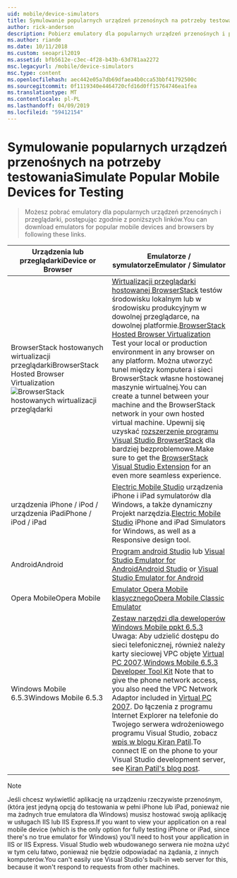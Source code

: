 ```yaml
---
uid: mobile/device-simulators
title: Symulowanie popularnych urządzeń przenośnych na potrzeby testowania za pomocą programu ASP.NET | Dokumentacja firmy Microsoft
author: rick-anderson
description: Pobierz emulatory dla popularnych urządzeń przenośnych i przeglądarki na potrzeby testów aplikacji ASP.NET. Zawiera urządzenia iPhone, Android, BrowserStack i nie tylko.
ms.author: riande
ms.date: 10/11/2018
ms.custom: seoapril2019
ms.assetid: bfb5612e-c3ec-4f28-b43b-63d781aa2272
msc.legacyurl: /mobile/device-simulators
msc.type: content
ms.openlocfilehash: aec442e05a7db69dfaea4b0cca53bbf41792500c
ms.sourcegitcommit: 0f1119340e4464720cfd16d0ff15764746ea1fea
ms.translationtype: MT
ms.contentlocale: pl-PL
ms.lasthandoff: 04/09/2019
ms.locfileid: "59412154"
---
```

# <a name="simulate-popular-mobile-devices-for-testing"></a><span data-ttu-id="67e21-104">Symulowanie popularnych urządzeń przenośnych na potrzeby testowania</span><span class="sxs-lookup"><span data-stu-id="67e21-104">Simulate Popular Mobile Devices for Testing</span></span>

> <span data-ttu-id="67e21-105">Możesz pobrać emulatory dla popularnych urządzeń przenośnych i przeglądarki, postępując zgodnie z poniższych linków.</span><span class="sxs-lookup"><span data-stu-id="67e21-105">You can download emulators for popular mobile devices and browsers by following these links.</span></span>

| <span data-ttu-id="67e21-106">Urządzenia lub przeglądarki</span><span class="sxs-lookup"><span data-stu-id="67e21-106">Device or Browser</span></span> | <span data-ttu-id="67e21-107">Emulatorze / symulatorze</span><span class="sxs-lookup"><span data-stu-id="67e21-107">Emulator / Simulator</span></span> |
| --- | --- |
| <span data-ttu-id="67e21-108">BrowserStack hostowanych wirtualizacji przeglądarki</span><span class="sxs-lookup"><span data-stu-id="67e21-108">BrowserStack Hosted Browser Virtualization</span></span> ![BrowserStack hostowanych wirtualizacji przeglądarki](device-simulators/_static/image1.png) | <span data-ttu-id="67e21-110">[Wirtualizacji przeglądarki hostowanej BrowserStack](http://browserstack.com) testów środowisku lokalnym lub w środowisku produkcyjnym w dowolnej przeglądarce, na dowolnej platformie.</span><span class="sxs-lookup"><span data-stu-id="67e21-110">[BrowserStack Hosted Browser Virtualization](http://browserstack.com) Test your local or production environment in any browser on any platform.</span></span> <span data-ttu-id="67e21-111">Można utworzyć tunel między komputera i sieci BrowserStack własne hostowanej maszynie wirtualnej.</span><span class="sxs-lookup"><span data-stu-id="67e21-111">You can create a tunnel between your machine and the BrowserStack network in your own hosted virtual machine.</span></span> <span data-ttu-id="67e21-112">Upewnij się uzyskać [rozszerzenie programu Visual Studio BrowserStack](https://marketplace.visualstudio.com/items?itemName=browserstackcom.BrowserStack) dla bardziej bezproblemowe.</span><span class="sxs-lookup"><span data-stu-id="67e21-112">Make sure to get the [BrowserStack Visual Studio Extension](https://marketplace.visualstudio.com/items?itemName=browserstackcom.BrowserStack) for an even more seamless experience.</span></span> |
| <span data-ttu-id="67e21-113">urządzenia iPhone / iPod / urządzenia iPad</span><span class="sxs-lookup"><span data-stu-id="67e21-113">iPhone / iPod / iPad</span></span> | <span data-ttu-id="67e21-114">[Electric Mobile Studio](http://www.electricplum.com/studio.aspx) urządzenia iPhone i iPad symulatorów dla Windows, a także dynamiczny Projekt narzędzia.</span><span class="sxs-lookup"><span data-stu-id="67e21-114">[Electric Mobile Studio](http://www.electricplum.com/studio.aspx) iPhone and iPad Simulators for Windows, as well as a Responsive design tool.</span></span> |
| <span data-ttu-id="67e21-115">Android</span><span class="sxs-lookup"><span data-stu-id="67e21-115">Android</span></span> | <span data-ttu-id="67e21-116">[Program android Studio](https://developer.android.com/studio/) lub [Visual Studio Emulator for Android](https://visualstudio.microsoft.com/vs/msft-android-emulator/)</span><span class="sxs-lookup"><span data-stu-id="67e21-116">[Android Studio](https://developer.android.com/studio/) or [Visual Studio Emulator for Android](https://visualstudio.microsoft.com/vs/msft-android-emulator/)</span></span> |
| <span data-ttu-id="67e21-117">Opera Mobile</span><span class="sxs-lookup"><span data-stu-id="67e21-117">Opera Mobile</span></span> | [<span data-ttu-id="67e21-118">Emulator Opera Mobile klasycznego</span><span class="sxs-lookup"><span data-stu-id="67e21-118">Opera Mobile Classic Emulator</span></span>](https://www.opera.com/developer/mobile-emulator) |
| <span data-ttu-id="67e21-119">Windows Mobile 6.5.3</span><span class="sxs-lookup"><span data-stu-id="67e21-119">Windows Mobile 6.5.3</span></span> | <span data-ttu-id="67e21-120">[Zestaw narzędzi dla deweloperów Windows Mobile ppkt 6.5.3](https://www.microsoft.com/downloads/en/details.aspx?FamilyID=c0213f68-2e01-4e5c-a8b2-35e081dcf1ca&amp;displaylang=en) Uwaga: Aby udzielić dostępu do sieci telefonicznej, również należy karty sieciowej VPC objęte [Virtual PC 2007](https://www.microsoft.com/downloads/en/details.aspx?FamilyID=04d26402-3199-48a3-afa2-2dc0b40a73b6&amp;DisplayLang=en).</span><span class="sxs-lookup"><span data-stu-id="67e21-120">[Windows Mobile 6.5.3 Developer Tool Kit](https://www.microsoft.com/downloads/en/details.aspx?FamilyID=c0213f68-2e01-4e5c-a8b2-35e081dcf1ca&amp;displaylang=en) Note that to give the phone network access, you also need the VPC Network Adaptor included in [Virtual PC 2007](https://www.microsoft.com/downloads/en/details.aspx?FamilyID=04d26402-3199-48a3-afa2-2dc0b40a73b6&amp;DisplayLang=en).</span></span> <span data-ttu-id="67e21-121">Do łączenia z programu Internet Explorer na telefonie do Twojego serwera wdrożeniowego programu Visual Studio, zobacz [wpis w blogu Kiran Patil](http://kiranpatils.wordpress.com/2009/11/19/access-internetlocal-website-from-your-windows-mobile-device-emulators/).</span><span class="sxs-lookup"><span data-stu-id="67e21-121">To connect IE on the phone to your Visual Studio development server, see [Kiran Patil's blog post](http://kiranpatils.wordpress.com/2009/11/19/access-internetlocal-website-from-your-windows-mobile-device-emulators/).</span></span> |

> [!NOTE]
> <span data-ttu-id="67e21-122">Jeśli chcesz wyświetlić aplikację na urządzeniu rzeczywiste przenośnym, (która jest jedyną opcją do testowania w pełni iPhone lub iPad, ponieważ nie ma żadnych true emulatora dla Windows) musisz hostować swoją aplikację w usługach IIS lub IIS Express.</span><span class="sxs-lookup"><span data-stu-id="67e21-122">If you want to view your application on a real mobile device (which is the only option for fully testing iPhone or iPad, since there's no true emulator for Windows) you'll need to host your application in IIS or IIS Express.</span></span> <span data-ttu-id="67e21-123">Visual Studio web wbudowanego serwera nie można użyć w tym celu łatwo, ponieważ nie będzie odpowiadać na żądania, z innych komputerów.</span><span class="sxs-lookup"><span data-stu-id="67e21-123">You can't easily use Visual Studio's built-in web server for this, because it won't respond to requests from other machines.</span></span>
